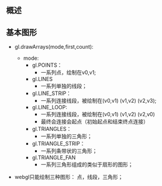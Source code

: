 ## 概述

## 基本图形

* gl.drawArrays(mode,first,count):
  - mode: 
    - gl.POINTS：
      - 一系列点，绘制在v0,v1;
    - gl.LINES
      - 一系列单独的线段；
    - gl.LINE_STRIP：
      - 一系列连接线段，被绘制在(v0,v1) (v1,v2) (v2,v3);
    - gl.LINE_LOOP:
      - 一系列连接线段，被绘制在(v0,v1) (v1,v2) (v2,v0)
      - 最终会连接会起点（初始起点和结束终点连接）
    - gl.TRIANGLES：
      - 一系列单独的三角形；
    - gl.TRIANGLE_STRIP：
      - 一系列条带状的三角形；
    - gl.TRIANGLE_FAN
      - 一系列三角形组成的类似于扇形的图形；

* webgl只能绘制三种图形： 点，线段，三角形；